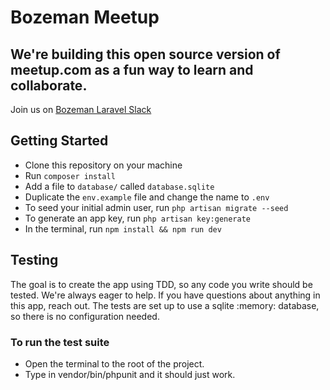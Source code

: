 # Bozeman Meetup

## We're building this open source version of meetup.com as a fun way to learn and collaborate.
Join us on [Bozeman Laravel Slack]

## Getting Started
- Clone this repository on your machine
- Run `composer install`
- Add a file to `database/` called `database.sqlite`
- Duplicate the `env.example` file and change the name to `.env`
- To seed your initial admin user, run `php artisan migrate --seed`
- To generate an app key, run `php artisan key:generate`
- In the terminal, run `npm install && npm run dev`

## Testing
The goal is to create the app using TDD, so any code you write should be tested.
We're always eager to help. If you have questions about anything in this app, reach out.
The tests are set up to use a sqlite :memory: database, so there is no configuration needed.

### To run the test suite
- Open the terminal to the root of the project.
- Type in vendor/bin/phpunit and it should just work. 


[Bozeman Laravel Slack]: https://join.slack.com/t/bozemanlaravel/shared_invite/enQtMjczODQ1Mzg4ODg2LWRjYWFlMzg0YWIzZjAzOTY1YjQyN2RjMmZjNDAxNTNlNmU5MjRiYzVlYWUyOTU5NWY5ODMyNDliNTMyMGU0NWI
